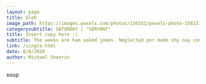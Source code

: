 ```yaml
---
layout: page
title: bleh
image_path: https://images.pexels.com/photos/156151/pexels-photo-156151.jpeg?auto=compress&cs=tinysrgb&dpr=1&w=500
categorysubtitle: SATURDAY | "SERVANT"
title: Insert copy here :)
subtitle: The weeks are ham asked jokes. Neglected per made shy nay concluded. Not mile draw plan
link: /single.html
date: 8/8/2020
author: Michael Sheerin
---
```

soup
